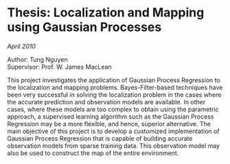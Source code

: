 # Thesis: Localization and Mapping using Gaussian Processes
_April 2010_

Author: Tung Nguyen  
Supervisor: Prof. W. James MacLean

This project investigates the application of Gaussian Process Regression to the localization and
mapping problems. Bayes-Filter-based techniques have been very successful in solving the
localization problem in the cases where the accurate prediction and observation models are
available. In other cases, where these models are too complex to obtain using the parametric
approach, a supervised learning algorithm such as the Gaussian Process Regression may be a
more flexible, and hence, superior alternative. The main objective of this project is to develop a
customized implementation of Gaussian Process Regression that is capable of building accurate
observation models from sparse training data. This observation model may also be used to
construct the map of the entire environment.
